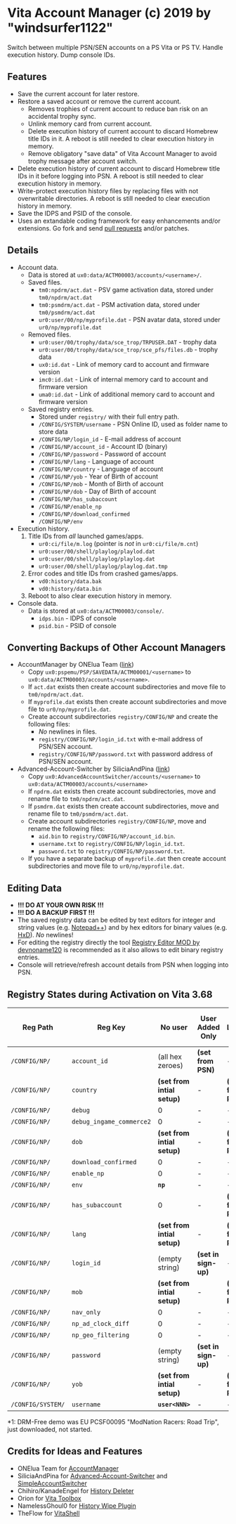 # Vita Account Manager (c) 2019 by "windsurfer1122"
Switch between multiple PSN/SEN accounts on a PS Vita or PS TV.
Handle execution history.
Dump console IDs.

## Features
* Save the current account for later restore.
* Restore a saved account or remove the current account.
  * Removes trophies of current account to reduce ban risk on an accidental trophy sync.
  * Unlink memory card from current account.
  * Delete execution history of current account to discard Homebrew title IDs in it.
    A reboot is still needed to clear execution history in memory.
  * Remove obligatory "save data" of Vita Account Manager to avoid trophy message after account switch.
* Delete execution history of current account to discard Homebrew title IDs in it before logging into PSN.
  A reboot is still needed to clear execution history in memory.
* Write-protect execution history files by replacing files with not overwritable directories.
  A reboot is still needed to clear execution history in memory.
* Save the IDPS and PSID of the console.
* Uses an extandable coding framework for easy enhancements and/or extensions. Go fork and send [pull requests][11] and/or patches.

## Details
* Account data.
  * Data is stored at `ux0:data/ACTM00003/accounts/<username>/`.
  * Saved files.
    * `tm0:npdrm/act.dat` - PSV game activation data, stored under `tm0/npdrm/act.dat`
    * `tm0:psmdrm/act.dat` - PSM activation data, stored under `tm0/psmdrm/act.dat`
    * `ur0:user/00/np/myprofile.dat` - PSN avatar data, stored under `ur0/np/myprofile.dat`
  * Removed files.
    * `ur0:user/00/trophy/data/sce_trop/TRPUSER.DAT` - trophy data
    * `ur0:user/00/trophy/data/sce_trop/sce_pfs/files.db` - trophy data
    * `ux0:id.dat` - Link of memory card to account and firmware version
    * `imc0:id.dat` - Link of internal memory card to account and firmware version
    * `uma0:id.dat` - Link of additional memory card to account and firmware version
  * Saved registry entries.
    * Stored under `registry/` with their full entry path.
    * `/CONFIG/SYSTEM/username` - PSN Online ID, used as folder name to store data
    * `/CONFIG/NP/login_id` - E-mail address of account
    * `/CONFIG/NP/account_id` - Account ID (binary)
    * `/CONFIG/NP/password` - Password of account
    * `/CONFIG/NP/lang` - Language of account
    * `/CONFIG/NP/country` - Language of account
    * `/CONFIG/NP/yob` - Year of Birth of account
    * `/CONFIG/NP/mob` - Month of Birth of account
    * `/CONFIG/NP/dob` - Day of Birth of account
    * `/CONFIG/NP/has_subaccount`
    * `/CONFIG/NP/enable_np`
    * `/CONFIG/NP/download_confirmed`
    * `/CONFIG/NP/env`
* Execution history.
  1. Title IDs from *all* launched games/apps.
     * `ur0:ci/file/m.log` (pointer is *not* in `ur0:ci/file/m.cnt`)
     * `ur0:user/00/shell/playlog/playlod.dat`
     * `ur0:user/00/shell/playlog/playlog.dat`
     * `ur0:user/00/shell/playlog/playlog.dat.tmp`
  2. Error codes and title IDs from crashed games/apps.
     * `vd0:history/data.bak`
     * `vd0:history/data.bin`
  3. Reboot to also clear execution history in memory.
* Console data.
  * Data is stored at `ux0:data/ACTM00003/console/`.
    * `idps.bin` - IDPS of console
    * `psid.bin` - PSID of console

## Converting Backups of Other Account Managers
* AccountManager by ONElua Team ([link][1])
  * Copy `ux0:pspemu/PSP/SAVEDATA/ACTM00001/<username>` to `ux0:data/ACTM00003/accounts/<username>`.
  * If `act.dat` exists then create account subdirectories and move file to `tm0/npdrm/act.dat`.
  * If `myprofile.dat` exists then create account subdirectories and move file to `ur0/np/myprofile.dat`.
  * Create account subdirectories `registry/CONFIG/NP` and create the following files:
    * *No* newlines in files.
    * `registry/CONFIG/NP/login_id.txt` with e-mail address of PSN/SEN account.
    * `registry/CONFIG/NP/password.txt` with password address of PSN/SEN account.
* Advanced-Account-Switcher by SiliciaAndPina ([link][2])
  * Copy `ux0:AdvancedAccountSwitcher/accounts/<username>` to `ux0:data/ACTM00003/accounts/<username>`
  * If `npdrm.dat` exists then create account subdirectories, move and rename file to `tm0/npdrm/act.dat`.
  * If `psmdrm.dat` exists then create account subdirectories, move and rename file to `tm0/psmdrm/act.dat`.
  * Create account subdirectories `registry/CONFIG/NP`, move and rename the following files:
    * `aid.bin` to `registry/CONFIG/NP/account_id.bin`.
    * `username.txt` to `registry/CONFIG/NP/login_id.txt`.
    * `password.txt` to `registry/CONFIG/NP/password.txt`.
  * If you have a separate backup of `myprofile.dat` then create account subdirectories and move file to `ur0/np/myprofile.dat`.

## Editing Data
* **!!! DO AT YOUR OWN RISK !!!**
* **!!! DO A BACKUP FIRST !!!**
* The saved registry data can be edited by text editors for integer and string values (e.g. [Notepad++][3]) and by hex editors for binary values (e.g. [HxD][4]).
  *No* newlines!
* For editing the registry directly the tool [Registry Editor MOD by devnoname120][5] is recommended as it also allows to edit binary registry entries.
* Console will retrieve/refresh account details from PSN when logging into PSN.

## Registry States during Activation on Vita 3.68
|Reg Path         |Reg Key                 |No user                    |User Added Only     |User Logged in    |Activated|DRM-Free Demo DL *1|
|-----------------|------------------------|---------------------------|--------------------|------------------|---------|-------------------|
|`/CONFIG/NP/`    |`account_id`            |(all hex zeroes)           |**(set from PSN)**  |-                 |-        |-                  |
|`/CONFIG/NP/`    |`country`               |**(set from intial setup)**|-                   |**(set from PSN)**|-        |-                  |
|`/CONFIG/NP/`    |`debug`                 |0                          |-                   |-                 |-        |-                  |
|`/CONFIG/NP/`    |`debug_ingame_commerce2`|0                          |-                   |-                 |-        |-                  |
|`/CONFIG/NP/`    |`dob`                   |**(set from intial setup)**|-                   |**(set from PSN)**|-        |-                  |
|`/CONFIG/NP/`    |`download_confirmed`    |0                          |-                   |-                 |-        |**1**              |
|`/CONFIG/NP/`    |`enable_np`             |0                          |-                   |-                 |-        |**1**              |
|`/CONFIG/NP/`    |`env`                   |**`np`**                   |-                   |-                 |-        |-                  |
|`/CONFIG/NP/`    |`has_subaccount`        |0                          |-                   |**(set from PSN)**|-        |-                  |
|`/CONFIG/NP/`    |`lang`                  |**(set from intial setup)**|-                   |**(set from PSN)**|-        |-                  |
|`/CONFIG/NP/`    |`login_id`              |(empty string)             |**(set in sign-up)**|-                 |-        |-                  |
|`/CONFIG/NP/`    |`mob`                   |**(set from intial setup)**|-                   |**(set from PSN)**|-        |-                  |
|`/CONFIG/NP/`    |`nav_only`              |0                          |-                   |-                 |-        |-                  |
|`/CONFIG/NP/`    |`np_ad_clock_diff`      |0                          |-                   |-                 |-        |-                  |
|`/CONFIG/NP/`    |`np_geo_filtering`      |0                          |-                   |-                 |-        |-                  |
|`/CONFIG/NP/`    |`password`              |(empty string)             |**(set in sign-up)**|-                 |-        |-                  |
|`/CONFIG/NP/`    |`yob`                   |**(set from intial setup)**|-                   |**(set from PSN)**|-        |-                  |
|`/CONFIG/SYSTEM/`|`username`              |**`user<NNN>`**            |-                   |-                 |-        |-                  |

*1: DRM-Free demo was EU PCSF00095 "ModNation Racers: Road Trip", just downloaded, not started.

## Credits for Ideas and Features
* ONElua Team for [AccountManager][1]
* SiliciaAndPina for [Advanced-Account-Switcher][2] and [SimpleAccountSwitcher][6]
* Chihiro/KanadeEngel for [History Deleter][7]
* Orion for [Vita Toolbox][8]
* NamelessGhoul0 for [History Wipe Plugin][9]
* TheFlow for [VitaShell][10]

[1]: https://github.com/ONElua/AccountManager "AccountManager by ONElua Team"
[2]: https://bitbucket.org/SilicaAndPina/advanced-account-switcher/ "Advanced-Account-Switcher by SiliciaAndPina"
[3]: https://notepad-plus-plus.org/ "Notepad++ Text Editor"
[4]: https://mh-nexus.de/en/hxd/ "HxD Hex Editor"
[5]: https://github.com/devnoname120/RegistryEditorMOD "Registry Editor MOD by devnoname120"
[6]: https://bitbucket.org/SilicaAndPina/simpleaccountswitcher/ "SimpleAccountSwitcher by SiliciaAndPina"
[7]: https://github.com/KanadeEngel/PS-Vita/tree/master/history_deleter "History Deleter by Chihiro/KanadeEngel"
[8]: http://www.psx-place.com/threads/vita-toolbox-v-0-2-new-functions-added-by-orion.10457/ "Vita Toolbox by Orion"
[9]: https://github.com/NamelessGhoul0/history_wipe "History Wipe Plugin by NamelessGhoul0"
[10]: https://github.com/TheOfficialFloW/VitaShell "VitaShell by TheFlow"
[11]: https://guides.github.com/activities/hello-world/ "GitHub Guide"
